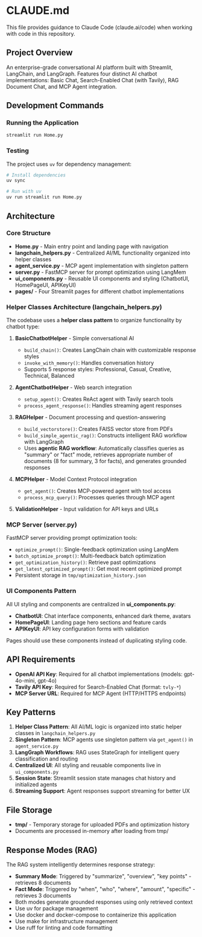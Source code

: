 # CLAUDE.md

This file provides guidance to Claude Code (claude.ai/code) when working with code in this repository.

## Project Overview

An enterprise-grade conversational AI platform built with Streamlit, LangChain, and LangGraph. Features four distinct AI chatbot implementations: Basic Chat, Search-Enabled Chat (with Tavily), RAG Document Chat, and MCP Agent integration.

## Development Commands

### Running the Application
```bash
streamlit run Home.py
```

### Testing
The project uses `uv` for dependency management:
```bash
# Install dependencies
uv sync

# Run with uv
uv run streamlit run Home.py
```

## Architecture

### Core Structure
- **Home.py** - Main entry point and landing page with navigation
- **langchain_helpers.py** - Centralized AI/ML functionality organized into helper classes
- **agent_service.py** - MCP agent implementation with singleton pattern
- **server.py** - FastMCP server for prompt optimization using LangMem
- **ui_components.py** - Reusable UI components and styling (ChatbotUI, HomePageUI, APIKeyUI)
- **pages/** - Four Streamlit pages for different chatbot implementations

### Helper Classes Architecture (langchain_helpers.py)

The codebase uses a **helper class pattern** to organize functionality by chatbot type:

1. **BasicChatbotHelper** - Simple conversational AI
   - `build_chain()`: Creates LangChain chain with customizable response styles
   - `invoke_with_memory()`: Handles conversation history
   - Supports 5 response styles: Professional, Casual, Creative, Technical, Balanced

2. **AgentChatbotHelper** - Web search integration
   - `setup_agent()`: Creates ReAct agent with Tavily search tools
   - `process_agent_response()`: Handles streaming agent responses

3. **RAGHelper** - Document processing and question-answering
   - `build_vectorstore()`: Creates FAISS vector store from PDFs
   - `build_simple_agentic_rag()`: Constructs intelligent RAG workflow with LangGraph
   - Uses **agentic RAG workflow**: Automatically classifies queries as "summary" or "fact" mode, retrieves appropriate number of documents (8 for summary, 3 for facts), and generates grounded responses

4. **MCPHelper** - Model Context Protocol integration
   - `get_agent()`: Creates MCP-powered agent with tool access
   - `process_mcp_query()`: Processes queries through MCP agent

5. **ValidationHelper** - Input validation for API keys and URLs

### MCP Server (server.py)

FastMCP server providing prompt optimization tools:
- `optimize_prompt()`: Single-feedback optimization using LangMem
- `batch_optimize_prompt()`: Multi-feedback batch optimization
- `get_optimization_history()`: Retrieve past optimizations
- `get_latest_optimized_prompt()`: Get most recent optimized prompt
- Persistent storage in `tmp/optimization_history.json`

### UI Components Pattern

All UI styling and components are centralized in **ui_components.py**:
- **ChatbotUI**: Chat interface components, enhanced dark theme, avatars
- **HomePageUI**: Landing page hero sections and feature cards
- **APIKeyUI**: API key configuration forms with validation

Pages should use these components instead of duplicating styling code.

## API Requirements

- **OpenAI API Key**: Required for all chatbot implementations (models: gpt-4o-mini, gpt-4o)
- **Tavily API Key**: Required for Search-Enabled Chat (format: `tvly-*`)
- **MCP Server URL**: Required for MCP Agent (HTTP/HTTPS endpoints)

## Key Patterns

1. **Helper Class Pattern**: All AI/ML logic is organized into static helper classes in `langchain_helpers.py`
2. **Singleton Pattern**: MCP agents use singleton pattern via `get_agent()` in `agent_service.py`
3. **LangGraph Workflows**: RAG uses StateGraph for intelligent query classification and routing
4. **Centralized UI**: All styling and reusable components live in `ui_components.py`
5. **Session State**: Streamlit session state manages chat history and initialized agents
6. **Streaming Support**: Agent responses support streaming for better UX

## File Storage

- **tmp/** - Temporary storage for uploaded PDFs and optimization history
- Documents are processed in-memory after loading from tmp/

## Response Modes (RAG)

The RAG system intelligently determines response strategy:
- **Summary Mode**: Triggered by "summarize", "overview", "key points" - retrieves 8 documents
- **Fact Mode**: Triggered by "when", "who", "where", "amount", "specific" - retrieves 3 documents
- Both modes generate grounded responses using only retrieved context
- Use uv for package management
- Use docker and docker-compose to containerize this application
- Use make for infrastructure management
- Use ruff for linting and code formatting